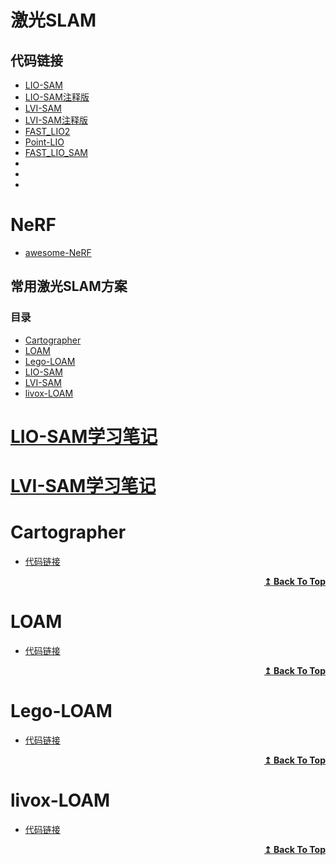 # 激光SLAM

## 代码链接
* [LIO-SAM](https://github.com/TixiaoShan/LIO-SAM)
* [LIO-SAM注释版](https://github.com/smilefacehh/LIO-SAM-DetailedNote)
* [LVI-SAM](https://github.com/TixiaoShan/LVI-SAM)
* [LVI-SAM注释版](https://github.com/kvlton/LVI-SAM)
* [FAST_LIO2](https://github.com/hku-mars/FAST_LIO)
* [Point-LIO](https://github.com/hku-mars/Point-LIO)
* [FAST_LIO_SAM](https://github.com/kahowang/FAST_LIO_SAM)
* []()
* []()
* []()


# NeRF

* [awesome-NeRF](https://github.com/DoongLi/awesome-Implicit-NeRF-SLAM)

## 常用激光SLAM方案

### 目录

* [Cartographer](#Cartographer)
* [LOAM](#LOAM)
* [Lego-LOAM](#Lego-LOAM)
* [LIO-SAM](#LIO-SAM学习笔记)
* [LVI-SAM](#LVI-SAM学习笔记)
* [livox-LOAM](#livox-LOAM)

# [LIO-SAM学习笔记](./LIO-SAM学习笔记.md)

# [LVI-SAM学习笔记](./LVI-SAM学习笔记.md)

# Cartographer
* [代码链接](https://github.com/cartographer-project/cartographer)

</details>
<div align="right">
    <b><a href="#目录">↥ Back To Top</a></b>
</div>

# LOAM
* [代码链接](https://github.com/HKUST-Aerial-Robotics/A-LOAM)

</details>
<div align="right">
    <b><a href="#目录">↥ Back To Top</a></b>
</div>

# Lego-LOAM
* [代码链接](https://github.com/RobustFieldAutonomyLab/LeGO-LOAM)

</details>
<div align="right">
    <b><a href="#目录">↥ Back To Top</a></b>
</div>

# livox-LOAM
* [代码链接](https://github.com/hku-mars/loam_livox)

</details>
<div align="right">
    <b><a href="#目录">↥ Back To Top</a></b>
</div>
